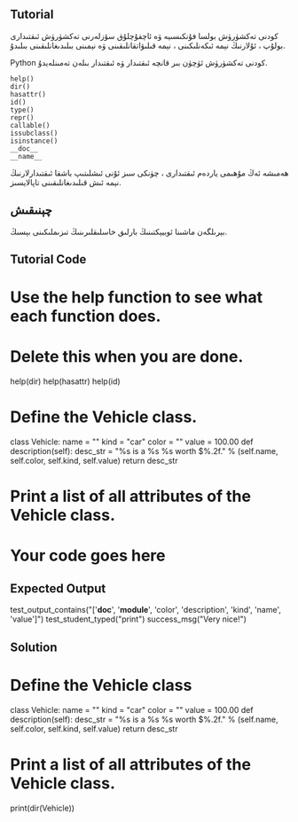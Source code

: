 Tutorial
--------

كودنى تەكشۈرۈش بولسا فۇنكىسىيە ۋە ئاچقۇچلۇق سۆزلەرنى تەكشۈرۈش ئىقتىدارى بولۇپ ، ئۇلارنىڭ نېمە ئىكەنلىكىنى ، نېمە قىلىۋاتقانلىقىنى ۋە نېمىنى بىلىدىغانلىقىنى بىلىدۇ.

Python كودنى تەكشۈرۈش ئۈچۈن بىر قانچە ئىقتىدار ۋە ئىقتىدار بىلەن تەمىنلەيدۇ.

    help()
    dir() 
    hasattr() 
    id() 
    type() 
    repr() 
    callable() 
    issubclass() 
    isinstance() 
    __doc__ 
    __name__ 
    

ھەمىشە ئەڭ مۇھىمى ياردەم ئىقتىدارى ، چۈنكى سىز ئۇنى ئىشلىتىپ باشقا ئىقتىدارلارنىڭ نېمە ئىش قىلىدىغانلىقىنى تاپالايسىز.

چېنىقىش
--------

بېرىلگەن ماشىنا ئوبيېكتىنىڭ بارلىق خاسلىقلىرىنىڭ تىزىملىكىنى بېسىڭ.

Tutorial Code
-------------

# Use the help function to see what each function does.
# Delete this when you are done.
help(dir)
help(hasattr)
help(id)

# Define the Vehicle class.
class Vehicle:
    name = ""
    kind = "car"
    color = ""
    value = 100.00
    def description(self):
        desc_str = "%s is a %s %s worth $%.2f." % (self.name, self.color, self.kind, self.value)
        return desc_str

# Print a list of all attributes of the Vehicle class.
# Your code goes here


Expected Output
---------------

test_output_contains("['__doc__', '__module__', 'color', 'description', 'kind', 'name', 'value']")
test_student_typed("print")
success_msg("Very nice!")

Solution
--------

# Define the Vehicle class
class Vehicle:
    name = ""
    kind = "car"
    color = ""
    value = 100.00
    def description(self):
        desc_str = "%s is a %s %s worth $%.2f." % (self.name, self.color, self.kind, self.value)
        return desc_str

# Print a list of all attributes of the Vehicle class.
print(dir(Vehicle))
